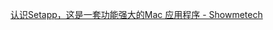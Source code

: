 [认识Setapp，这是一套功能强大的Mac 应用程序 - Showmetech](https://www.showmetech.com.br/zh-CN/setapp-一套适用于-mac-的应用程序/)